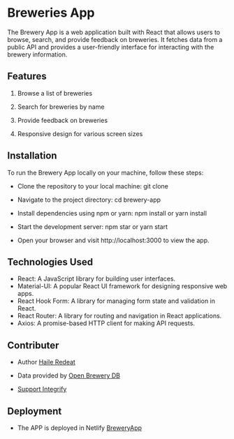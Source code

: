 # Breweries App

The Brewery App is a web application built with React that allows users to browse, search, and provide feedback on breweries. It fetches data from a public API and provides a user-friendly interface for interacting with the brewery information.

## Features

1. Browse a list of breweries

2. Search for breweries by name

3. Provide feedback on breweries

4. Responsive design for various screen sizes


## Installation

To run the Brewery App locally on your machine, follow these steps:

- Clone the repository to your local machine: git clone 

- Navigate to the project directory: cd brewery-app

- Install dependencies using npm or yarn: npm install
or yarn install

- Start the development server: npm star or yarn start

- Open your browser and visit http://localhost:3000 to view the app.

## Technologies Used

- React: A JavaScript library for building user interfaces.
- Material-UI: A popular React UI framework for designing responsive web apps.
- React Hook Form: A library for managing form state and validation in React.
- React Router: A library for routing and navigation in React applications.
- Axios: A promise-based HTTP client for making API requests.

## Contributer 

- Author 
[Haile Redeat](https://github.com/RedHaile)

- Data provided by [Open Brewery DB](https://www.openbrewerydb.org/)

- [Support Integrify](https://www.integrify.io/)

## Deployment 

- The APP is deployed in Netlify [BreweryApp](https://kaleidoscopic-salamander-1e076b.netlify.app/)